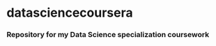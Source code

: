 datasciencecoursera
===================
### Repository for my Data Science specialization coursework
